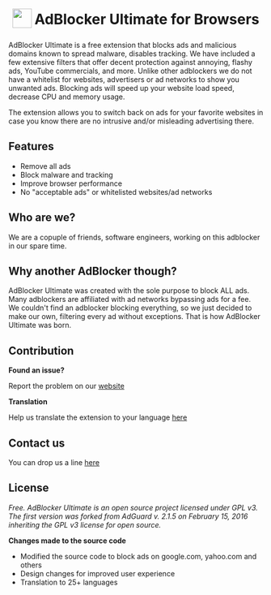 <h1 align="center">
<sub>
<img src="https://raw.githubusercontent.com/adblockultimate/AdBlocker-Ultimate-for-Browsers/main/icons/38.png" height="38" width="38">
</sub>
AdBlocker Ultimate for Browsers
</h1>

AdBlocker Ultimate is a free extension that blocks ads and malicious domains known to spread malware, disables tracking. We have included a few extensive filters that offer decent protection against annoying, flashy ads, YouTube commercials, and more. Unlike other adblockers we do not have a whitelist for websites, advertisers or ad networks to show you unwanted ads. Blocking ads will speed up your website load speed, decrease CPU and memory usage.

The extension allows you to switch back on ads for your favorite websites in case you know there are no intrusive and/or misleading advertising there.

## Features

* Remove all ads
* Block malware and tracking
* Improve browser performance
* No "acceptable ads" or whitelisted websites/ad networks

## Who are we?

We are a copuple of friends, software engineers, working on this adblocker in our spare time.

## Why another AdBlocker though?

AdBlocker Ultimate was created with the sole purpose to block ALL ads. Many adblockers are affiliated with ad networks bypassing ads for a fee. We couldn't find an adblocker blocking everything, so we just decided to make our own, filtering every ad without exceptions. That is how AdBlocker Ultimate was born.

## Contribution

**Found an issue?**

Report the problem on our [website](https://adblockultimate.net/report.html)

**Translation**

Help us translate the extension to your language [here](https://crowdin.com/project/adblock-ultimate/invite)

## Contact us

You can drop us a line [here](https://adblockultimate.net/contact.html)

## License

*Free. AdBlocker Ultimate is an open source project licensed under GPL v3. The first version was forked from AdGuard v. 2.1.5 on February 15, 2016 inheriting the GPL v3 license for open source.*

**Changes made to the source code**
* Modified the source code to block ads on google.com, yahoo.com and others
* Design changes for improved user experience
* Translation to 25+ languages
